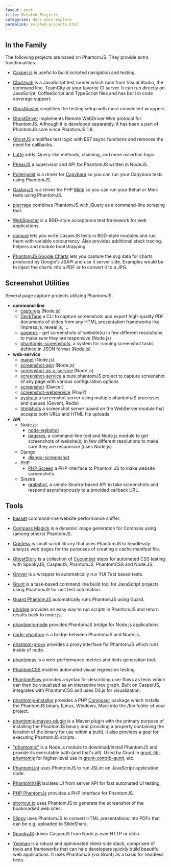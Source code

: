 ```yaml
---
layout: post
title: Related Projects
categories: docs docs-explore
permalink: related-projects.html
---
```


## In the Family

The following projects are based on PhantomJS. They provide extra functionalities.

 * [Casper.js](http://casperjs.org) is useful to build scripted navigation and testing.

 * [Chutzpah](http://chutzpah.codeplex.com) is a JavaScript test runner which runs from Visual Studio, the command line, TeamCity or your favorite CI server. It can run directly on JavaScript, CoffeeScript and TypeScript files and has built in code coverage support.

 * [Ghostbuster](https://github.com/joshbuddy/ghostbuster) simplifies the testing setup with more convenient wrappers.

 * [GhostDriver](https://github.com/detro/ghostdriver) implements Remote WebDriver Wire protocol for PhantomJS. Although it is developed separately, it has been a part of PhantomJS core since PhantomJS 1.8.

 * [GhostJS](https://github.com/KevinGrandon/ghostjs) simplifies test logic with ES7 async functions and removes the need for callbacks.

 * [Lotte](https://github.com/StanAngeloff/lotte) adds jQuery-like methods, chaining, and more assertion logic.

 * [PhearJS](http://phear.io/) a supervisor and API for PhantomJS written in NodeJS.

 * [Poltergeist](https://github.com/jonleighton/poltergeist) is a driver for [Capybara](https://github.com/jnicklas/capybara) so you can run your Capybara tests using PhantomJS.
 * [GastonJS](https://github.com/jcalderonzumba/MinkPhantomJSDriver) is a driver for PHP [Mink](https://github.com/minkphp) so you can run your Behat or Mink tests using PhantomJS.

 * [pjscrape](https://github.com/nrabinowitz/pjscrape) combines PhantomJS with jQuery as a command-line scraping tool.

 * [WebSpecter](https://github.com/jgonera/webspecter) is a BDD-style acceptance test framework for web applications.

 * [conjure](https://github.com/codeactual/conjure) lets you write CasperJS tests in BDD-style modules and run them with variable concurrency. Also provides additional stack tracing, helpers and module bootstrapping.

 * [PhantomJS Google Charts](https://github.com/pstephan1187/PhantomJS-Google-Charts) lets you capture the svg data for charts produced by Google's JSAPI and use it server side. Examples would be to inject the charts into a PDF or to convert it to a JPG. 

## Screenshot Utilities

Several page capture projects utilizing PhantomJS:

 * **command-line**
   * [capturejs](https://github.com/superbrothers/capturejs) (Node.js)
   * [DeckTape](https://github.com/astefanutti/decktape) a CLI to capture screenshots and export high-quality PDF documents of slides from any HTML presentation frameworks like impress.js, reveal.js, ...
   * [pageres](https://github.com/sindresorhus/pageres) - get screenshots of website(s) in few different resolutions to make sure they are responsive (Node.js) 
   * [phantomjs-screenshots](https://github.com/hggh/phantomjs-screenshots), a system for running screenshot tasks defined in JSON format (Node.js)
 * **web-service**
   * [manet](https://github.com/vbauer/manet) (Node.js)
   * [screenshot-app](https://github.com/visionmedia/screenshot-app) (Node.js)
   * [screenshot-as-a-service](https://github.com/fzaninotto/screenshot-as-a-service) (Node.js)
   * [screenshot-service](https://github.com/arunkjn/screenshot-service) a pure phantomJS project to capture screenshot of any page with various configuration options
   * [screenshot](https://github.com/jegade/Screenshot) (Dancer)
   * [screenshot-webservice](https://github.com/gre/screenshot-webservice) (Play2)
   * [pyshotx](https://github.com/nacholibre/pyshotx) a screenshot server using multiple phantomJS processes and queues (Gevent, Redis)
   * [htmlshots](https://github.com/templateria/htmlshots) a screenshot server based on the WebServer module that accepts both URLs and HTML file uploads 
 * **API**
   * Node.js:
     * [node-webshot](https://github.com/brenden/node-webshot)
     * [pageres](https://github.com/sindresorhus/pageres), a command-line tool and Node.js module to get screenshots of website(s) in few different resolutions to make sure they are responsive (uses Node.js)
   * Django
     * [django-screamshot](https://github.com/makinacorpus/django-screamshot)
   * PHP
     * [PHP Screen](https://github.com/microweber/screen) a PHP interface to Phantom JS to make website screenshots.
   * Sinatra
     * [grabshot](https://github.com/bjeanes/grabshot), a simple Sinatra-based API to take screenshots and respond asynchronously to a provided callback URL.


## Tools

 * [basset](https://github.com/fragphace/basset) command-line website performance sniffer.

 * [Compass Magick](https://github.com/StanAngeloff/compass-magick) is a dynamic image generation for Compass using (among others) PhantomJS.

 * [Confess](https://github.com/jamesgpearce/confess) is small script library that uses PhantomJS to headlessly analyze web pages for the purposes of creating a cache manifest file.

 * [GhostStory](https://github.com/thingsinjars/GhostStory) is a collection of [Cucumber](http://cukes.info) steps for automated CSS testing with SpookyJS, CasperJS, PhantomJS, PhantomCSS and Node.JS.
 
 * [Grover](https://github.com/davglass/grover) is a wrapper to automatically run YUI Test based tests.

 * [Grunt](http://gruntjs.org/) is a task-based command line build tool for JavaScript projects using PhantomJS for unit test automation.

 * [Guard PhantomJS](https://github.com/carhartl/guard-phantomjs) automatically runs PhantomJS using Guard.

 * [phridge](https://github.com/peerigon/phridge) provides an easy way to run scripts in PhantomJS and return results back to node.js.

 * [phantomjs-node](https://github.com/amir20/phantomjs-node) provides PhantomJS bridge for Node.js applications.

 * [node-phantom](https://github.com/alexscheelmeyer/node-phantom) is a bridge between PhantomJS and Node.js.

 * [phantom-proxy](https://github.com/sheebz/phantom-proxy) provides a proxy interface for PhantomJS which runs inside of node.

 * [phantomas](https://github.com/macbre/phantomas) is a web-performance metrics and hints generation tool.

 * [PhantomCSS](https://github.com/Huddle/PhantomCSS) enables automated visual regression testing.

 * [PhantomFlow](https://github.com/Huddle/PhantomFlow) provides a syntax for describing user flows as tests which can then be visualized as an interactive tree graph. Built on CasperJS, integrates with PhantomCSS and uses D3.js for visualization.

 * [phantomjs-installer](https://github.com/jakoch/phantomjs-installer) provides a PHP [Composer](http://getcomposer.org/) package which installs the PhantomJS binary (Linux, Windows, Mac) into the /bin folder of your project.

 * [phantomjs-maven-plugin](https://github.com/klieber/phantomjs-maven-plugin) is a Maven plugin with the primary purpose of installing the PhantomJS binary and providing a property containing the location of the binary for use within a build. It also provides a goal for executing PhantomJS scripts.

 * ["phantomjs"](https://github.com/Obvious/phantomjs) is a Node.js module to download/install PhantomJS and provide its executable path (and that's all). Used by Grunt in [grunt-lib-phantomjs](https://github.com/gruntjs/grunt-lib-phantomjs) for higher-level use in [grunt-contrib-qunit](https://github.com/gruntjs/grunt-contrib-qunit), etc.

 * [PhantomLint](https://github.com/arthurakay/LintRoller/tree/v1.3.0) uses PhantomJS to run JSLint on JavaScript application code.

 * [PhantomXHR](https://github.com/Huddle/PhantomXHR) isolates UI from server API for fast automated UI testing.
 
 * [PHP PhantomJs](http://jonnnnyw.github.io/php-phantomjs/) provides a PHP interface for PhantomJS.

 * [shortcut.io](https://github.com/hukl/shortcut.io) uses PhantomJS to generate the screenshot of the bookmarked web sites.

 * [Slippy](https://github.com/Seldaek/slippy) uses PhantomJS to convert HTML presentations into PDFs that can be e.g. uploaded to SlideShare.

 * [SpookyJS](https://github.com/WaterfallEngineering/SpookyJS) drives CasperJS from Node.js over HTTP or stdio.

 * [Yeoman](http://github.com/yeoman/yeoman) is a robust and opinionated client-side stack, comprised of tools and frameworks that can help developers quickly build beautiful web applications. It uses PhantomJS (via Grunt) as a basis for headless tests.
